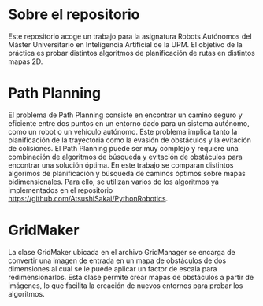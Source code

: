 # Sobre el repositorio
Este repositorio acoge un trabajo para la asignatura Robots Autónomos del Máster Universitario en Inteligencia Artificial de la UPM. El objetivo de la práctica es probar distintos algoritmos de planificación de rutas en distintos mapas 2D.

# Path Planning
El problema de Path Planning consiste en encontrar un camino seguro y eficiente entre dos puntos en un entorno dado para un sistema autónomo, como un robot o un vehículo autónomo. Este problema implica tanto la planificación de la trayectoria como la evasión de obstáculos y la evitación de colisiones. El Path Planning puede ser muy complejo y requiere una combinación de algoritmos de búsqueda y evitación de obstáculos para encontrar una solución óptima.
En este trabajo se comparan distintos algorimos de planificación y búsqueda de caminos óptimos sobre mapas bidimensionales. Para ello, se utilizan varios de los algoritmos ya implementados en el repositorio https://github.com/AtsushiSakai/PythonRobotics.

# GridMaker
La clase GridMaker ubicada en el archivo GridManager se encarga de convertir una imagen de entrada en un mapa de obstáculos de dos dimensiones al cual se le puede aplicar un factor de escala para redimensionarlos. Esta clase permite crear mapas de obstáculos a partir de imágenes, lo que facilita la creación de nuevos entornos para probar los algoritmos.
